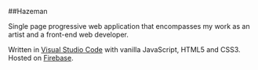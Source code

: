 ##Hazeman

Single page progressive web application that encompasses my work as an artist and a front-end web developer.

Written in [Visual Studio Code](https://code.visualstudio.com/) with vanilla JavaScript, HTML5 and CSS3. Hosted on [Firebase](https://firebase.google.com/).